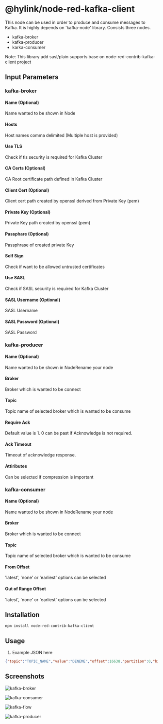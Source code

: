 # @hylink/node-red-kafka-client

This node can be used in order to produce and consume messages to Kafka. It is highly depends on 'kafka-node' library. Consists three nodes.

- kafka-broker
- kafka-producer
- karka-consumer

Note: This library add sasl/plain supports base on node-red-contrib-kafka-client project

## Input Parameters
### kafka-broker
#### Name (Optional)
Name wanted to be shown in Node
#### Hosts
Host names comma delimited (Multiple host is provided)
#### Use TLS
Check if tls security is required for Kafka Cluster
#### CA Certs (Optional)
CA Root certificate path defined in Kafka Cluster
#### Client Cert (Optional)
Client cert path created by openssl derived from Private Key (pem)
#### Private Key (Optional)
Private Key path created by openssl (pem)
#### Passphare (Optional)
Passphrase of created private Key
#### Self Sign
Check if want to be allowed untrusted certificates

#### Use SASL
Check if SASL security is required for Kafka Cluster
#### SASL Username (Optional)
SASL Username
#### SASL Password (Optional)
SASL Password

### kafka-producer
#### Name (Optional)
Name wanted to be shown in NodeRename your node
#### Broker
Broker which is wanted to be connect
#### Topic
Topic name of selected broker which is wanted to be consume
#### Require Ack
Default value is 1. 0 can be past if Acknowledge is not required.
#### Ack Timeout
Timeout of acknowledge response.
#### Attiributes
Can be selected if compression is important

### kafka-consumer
#### Name (Optional)
Name wanted to be shown in NodeRename your node
#### Broker
Broker which is wanted to be connect
#### Topic
Topic name of selected broker which is wanted to be consume
#### From Offset
'latest', 'none' or 'earliest' options can be selected
#### Out of Range Offset
'latest', 'none' or 'earliest' options can be selected

## Installation
```
npm install node-red-contrib-kafka-client
```

## Usage
1. Example JSON here
```JSON
{"topic":"TOPIC_NAME","value":"DENEME","offset":16638,"partition":0,"highWaterOffset":16639,"key":null,"timestamp":"2020-08-19T08:58:27.866Z"}
```
## Screenshots

![kafka-broker](https://raw.githubusercontent.com/emrebekar/node-red-contrib-kafka-client/master/images/kafka-broker.PNG)

![kafka-consumer](https://raw.githubusercontent.com/emrebekar/node-red-contrib-kafka-client/master/images/kafka-consumer.PNG)

![kafka-flow](https://raw.githubusercontent.com/emrebekar/node-red-contrib-kafka-client/master/images/kafka-flow.PNG)

![kafka-producer](https://raw.githubusercontent.com/emrebekar/node-red-contrib-kafka-client/master/images/kafka-producer.PNG)

